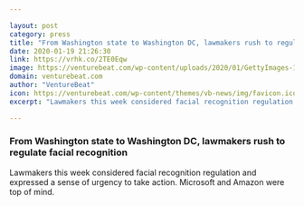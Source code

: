 ```yaml
---

layout: post
category: press
title: "From Washington state to Washington DC, lawmakers rush to regulate facial recognition"
date: 2020-01-19 21:26:30
link: https://vrhk.co/2TE0Eqw
image: https://venturebeat.com/wp-content/uploads/2020/01/GettyImages-1181457356.jpg?w=1200&strip=all
domain: venturebeat.com
author: "VentureBeat"
icon: https://venturebeat.com/wp-content/themes/vb-news/img/favicon.ico
excerpt: "Lawmakers this week considered facial recognition regulation and expressed a sense of urgency to take action. Microsoft and Amazon were top of mind."

---
```


### From Washington state to Washington DC, lawmakers rush to regulate facial recognition

Lawmakers this week considered facial recognition regulation and expressed a sense of urgency to take action. Microsoft and Amazon were top of mind.